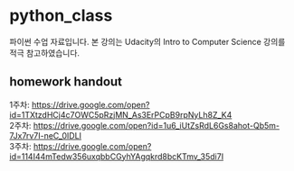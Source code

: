 # python_class
파이썬 수업 자료입니다.
본 강의는 Udacity의 Intro to Computer Science 강의를 적극 참고하였습니다.

## homework handout
1주차: https://drive.google.com/open?id=1TXtzdHCj4c7OWC5pRzjMN_As3ErPCpB9rpNyLh8Z_K4  
2주차: https://drive.google.com/open?id=1u6_iUtZsRdL6Gs8ahot-Qb5m-7Jx7rv7I-neC_0IDLI  
3주차: https://drive.google.com/open?id=114I44mTedw356uxqbbCGyhYAgqkrd8bcKTmv_35di7I
